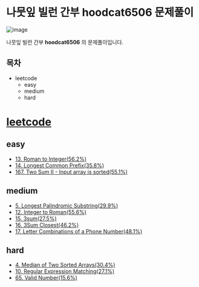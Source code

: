# 나뭇잎 빌런 간부 hoodcat6506 문제풀이
![image](https://user-images.githubusercontent.com/40432887/100535986-e844bc00-3260-11eb-8f18-ae63657a71f7.png)

나뭇잎 빌런 간부 **hoodcat6506** 의 문제풀이입니다.

## 목차
* leetcode
  * easy
  * medium
  * hard

# [leetcode](https://leetcode.com)
## easy
* [13. Roman to Integer(56.2%)](https://leetcode.com/problems/roman-to-integer)
* [14. Longest Common Prefix(35.8%)](https://leetcode.com/problems/longest-common-prefix)
* [167. Two Sum II - Input array is sorted(55.1%)](https://leetcode.com/problems/two-sum-ii-input-array-is-sorted)

## medium
* [5. Longest Palindromic Substring(29.9%)](https://leetcode.com/problems/longest-palindromic-substring)
* [12. Integer to Roman(55.6%)](https://leetcode.com/problems/integer-to-roman)
* [15. 3sum(27.5%)](https://leetcode.com/problems/3sum)
* [16. 3Sum Closest(46.2%)](https://leetcode.com/problems/3sum-closest)
* [17. Letter Combinations of a Phone Number(48.1%)](https://leetcode.com/problems/letter-combinations-of-a-phone-number)

## hard
* [4. Median of Two Sorted Arrays(30.4%)](https://leetcode.com/problems/median-of-two-sorted-arrays)
* [10. Regular Expression Matching(27.1%)](https://leetcode.com/problems/regular-expression-matching)
* [65. Valid Number(15.6%)](https://leetcode.com/problems/valid-number)
